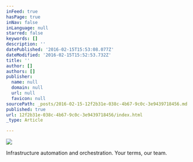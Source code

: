 ```yaml
---
inFeed: true
hasPage: true
inNav: false
inLanguage: null
starred: false
keywords: []
description: ''
datePublished: '2016-02-15T15:53:08.077Z'
dateModified: '2016-02-15T15:52:53.732Z'
title: ''
author: []
authors: []
publisher:
  name: null
  domain: null
  url: null
  favicon: null
sourcePath: _posts/2016-02-15-12f2b31e-038c-4b67-9c0c-3e9439718456.md
published: true
url: 12f2b31e-038c-4b67-9c0c-3e9439718456/index.html
_type: Article

---
```

![](https://the-grid-user-content.s3-us-west-2.amazonaws.com/df575e50-ad01-4563-960f-585862e202cb.png)

Infrastructure automation and orchestration. Your terms, our team.